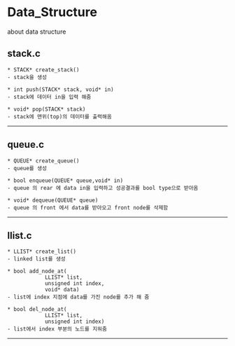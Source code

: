 # Data_Structure
about data structure

## stack.c
	* STACK* create_stack()
  	- stack을 생성
  
	* int push(STACK* stack, void* in)
  	- stack에 데이터 in을 입력 해줌

	* void* pop(STACK* stack)
  	- stack에 맨위(top)의 데이터를 출력해옴
 --- 
 
## queue.c
	* QUEUE* create_queue()
  	- queue를 생성
  
	* bool enqueue(QUEUE* queue,void* in)
  	- queue 의 rear 에 data in을 입력하고 성공결과를 bool type으로 받아옴
  
	* void* dequeue(QUEUE* queue)
  	- queue 의 front 에서 data를 받아오고 front node를 삭제함
  ---
  
## llist.c
	* LLIST* create_list()
  	- linked list를 생성
  
	* bool add_node_at(
				LLIST* list,
				unsigned int index,
				void* data)
  	- list에 index 지점에 data를 가진 node를 추가 해 줌
  
	* bool del_node_at(
				LLIST* list,
				unsigned int index)
  	- list에서 index 부분의 노드를 지워줌
  ---
